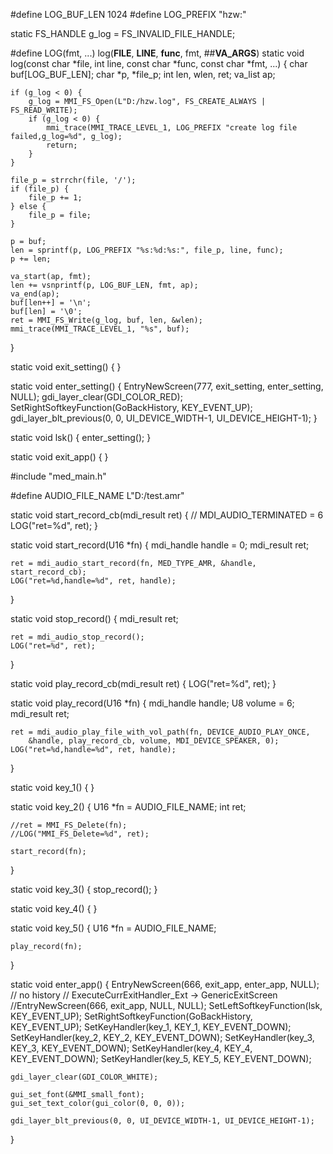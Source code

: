 #define LOG_BUF_LEN 1024
#define LOG_PREFIX "hzw:"

static FS_HANDLE g_log = FS_INVALID_FILE_HANDLE;

#define LOG(fmt, ...) log(__FILE__, __LINE__, __func__, fmt, ##__VA_ARGS__)
static void log(const char *file, int line, const char *func, const char *fmt, ...) {
	char buf[LOG_BUF_LEN];
	char *p, *file_p;
	int len, wlen, ret;
	va_list ap;

	if (g_log < 0) {
		g_log = MMI_FS_Open(L"D:/hzw.log", FS_CREATE_ALWAYS | FS_READ_WRITE);
		if (g_log < 0) {			
			mmi_trace(MMI_TRACE_LEVEL_1, LOG_PREFIX "create log file failed,g_log=%d", g_log);
			return;
		}
	}

	file_p = strrchr(file, '/');
	if (file_p) {
		file_p += 1;
	} else {
		file_p = file;
	}

	p = buf;
	len = sprintf(p, LOG_PREFIX "%s:%d:%s:", file_p, line, func);
	p += len;

	va_start(ap, fmt);
	len += vsnprintf(p, LOG_BUF_LEN, fmt, ap);
	va_end(ap);
	buf[len++] = '\n';
	buf[len] = '\0';
	ret = MMI_FS_Write(g_log, buf, len, &wlen);
	mmi_trace(MMI_TRACE_LEVEL_1, "%s", buf);
}

static void exit_setting()
{
}

static void enter_setting()
{
    EntryNewScreen(777, exit_setting, enter_setting, NULL);
    gdi_layer_clear(GDI_COLOR_RED);
    SetRightSoftkeyFunction(GoBackHistory, KEY_EVENT_UP);
    gdi_layer_blt_previous(0, 0, UI_DEVICE_WIDTH-1, UI_DEVICE_HEIGHT-1);
}

static void lsk() {
    enter_setting();
}

static void exit_app() {
}

#include "med_main.h"

#define AUDIO_FILE_NAME L"D:/test.amr"

static void start_record_cb(mdi_result ret) {
	// MDI_AUDIO_TERMINATED = 6
	LOG("ret=%d", ret);
}

static void start_record(U16 *fn) {
	mdi_handle handle = 0;
	mdi_result ret;

	ret = mdi_audio_start_record(fn, MED_TYPE_AMR, &handle, start_record_cb);
	LOG("ret=%d,handle=%d", ret, handle);
}

static void stop_record() {
	mdi_result ret;

	ret = mdi_audio_stop_record();
	LOG("ret=%d", ret);
}

static void play_record_cb(mdi_result ret) {
	LOG("ret=%d", ret);
}

static void play_record(U16 *fn) {
	mdi_handle handle;
	U8 volume = 6;
	mdi_result ret;

	ret = mdi_audio_play_file_with_vol_path(fn, DEVICE_AUDIO_PLAY_ONCE,
		&handle, play_record_cb, volume, MDI_DEVICE_SPEAKER, 0);
	LOG("ret=%d,handle=%d", ret, handle);
}

static void key_1() {
}

static void key_2() {
	U16 *fn = AUDIO_FILE_NAME;
	int ret;

	//ret = MMI_FS_Delete(fn);
	//LOG("MMI_FS_Delete=%d", ret);

	start_record(fn);
}

static void key_3() {
	stop_record();
}

static void key_4() {
}

static void key_5() {
	U16 *fn = AUDIO_FILE_NAME;

	play_record(fn);
}

static void enter_app() {
    EntryNewScreen(666, exit_app, enter_app, NULL);
    // no history
    // ExecuteCurrExitHandler_Ext -> GenericExitScreen
    //EntryNewScreen(666, exit_app, NULL, NULL);
    SetLeftSoftkeyFunction(lsk, KEY_EVENT_UP);
    SetRightSoftkeyFunction(GoBackHistory, KEY_EVENT_UP);
	SetKeyHandler(key_1, KEY_1, KEY_EVENT_DOWN);
	SetKeyHandler(key_2, KEY_2, KEY_EVENT_DOWN);
	SetKeyHandler(key_3, KEY_3, KEY_EVENT_DOWN);
	SetKeyHandler(key_4, KEY_4, KEY_EVENT_DOWN);
	SetKeyHandler(key_5, KEY_5, KEY_EVENT_DOWN);

    gdi_layer_clear(GDI_COLOR_WHITE);

    gui_set_font(&MMI_small_font);
    gui_set_text_color(gui_color(0, 0, 0));

    gdi_layer_blt_previous(0, 0, UI_DEVICE_WIDTH-1, UI_DEVICE_HEIGHT-1);
}
